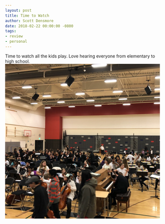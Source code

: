 ```yaml
---
layout: post
title: Time to Watch
author: Scott Densmore
date: 2018-02-22 00:00:00 -0800
tags:
- review
- personal
---
```


Time to watch all the kids play. Love hearing everyone from elementary to high school.
![Image](/assets/img/72c95c983f.jpg)
